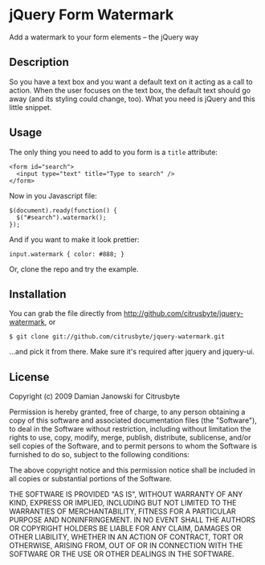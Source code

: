 jQuery Form Watermark
=====================

Add a watermark to your form elements – the jQuery way

Description
-----------

So you have a text box and you want a default text on it acting as a call to action. When the user focuses on the text box, the default text should go away (and its styling could change, too). What you need is jQuery and this little snippet.

Usage
-----

The only thing you need to add to you form is a `title` attribute:

    <form id="search">
      <input type="text" title="Type to search" />
    </form>

Now in you Javascript file:

    $(document).ready(function() {
      $("#search").watermark();
    });

And if you want to make it look prettier:

    input.watermark { color: #888; }

Or, clone the repo and try the example.

Installation
------------

You can grab the file directly from http://github.com/citrusbyte/jquery-watermark, or

    $ git clone git://github.com/citrusbyte/jquery-watermark.git

...and pick it from there. Make sure it's required after jquery and jquery-ui.

License
-------

Copyright (c) 2009 Damian Janowski for Citrusbyte

Permission is hereby granted, free of charge, to any person
obtaining a copy of this software and associated documentation
files (the "Software"), to deal in the Software without
restriction, including without limitation the rights to use,
copy, modify, merge, publish, distribute, sublicense, and/or sell
copies of the Software, and to permit persons to whom the
Software is furnished to do so, subject to the following
conditions:

The above copyright notice and this permission notice shall be
included in all copies or substantial portions of the Software.

THE SOFTWARE IS PROVIDED "AS IS", WITHOUT WARRANTY OF ANY KIND,
EXPRESS OR IMPLIED, INCLUDING BUT NOT LIMITED TO THE WARRANTIES
OF MERCHANTABILITY, FITNESS FOR A PARTICULAR PURPOSE AND
NONINFRINGEMENT. IN NO EVENT SHALL THE AUTHORS OR COPYRIGHT
HOLDERS BE LIABLE FOR ANY CLAIM, DAMAGES OR OTHER LIABILITY,
WHETHER IN AN ACTION OF CONTRACT, TORT OR OTHERWISE, ARISING
FROM, OUT OF OR IN CONNECTION WITH THE SOFTWARE OR THE USE OR
OTHER DEALINGS IN THE SOFTWARE.
